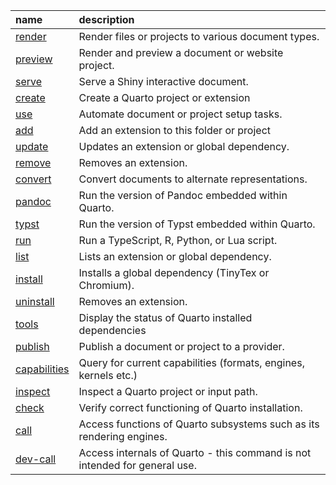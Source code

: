 |name         |description                                                                |
|:------------|:--------------------------------------------------------------------------|
|[render](render.qmd)|Render files or projects to various document types.                        |
|[preview](preview.qmd)|Render and preview a document or website project.                          |
|[serve](serve.qmd)|Serve a Shiny interactive document.                                        |
|[create](create.qmd)|Create a Quarto project or extension                                       |
|[use](use.qmd)|Automate document or project setup tasks.                                  |
|[add](add.qmd)|Add an extension to this folder or project                                 |
|[update](update.qmd)|Updates an extension or global dependency.                                 |
|[remove](remove.qmd)|Removes an extension.                                                      |
|[convert](convert.qmd)|Convert documents to alternate representations.                            |
|[pandoc](pandoc.qmd)|Run the version of Pandoc embedded within Quarto.                          |
|[typst](typst.qmd)|Run the version of Typst embedded within Quarto.                           |
|[run](run.qmd)|Run a TypeScript, R, Python, or Lua script.                                |
|[list](list.qmd)|Lists an extension or global dependency.                                   |
|[install](install.qmd)|Installs a global dependency (TinyTex or Chromium).                        |
|[uninstall](uninstall.qmd)|Removes an extension.                                                      |
|[tools](tools.qmd)|Display the status of Quarto installed dependencies                        |
|[publish](publish.qmd)|Publish a document or project to a provider.                               |
|[capabilities](capabilities.qmd)|Query for current capabilities (formats, engines, kernels etc.)            |
|[inspect](inspect.qmd)|Inspect a Quarto project or input path.                                    |
|[check](check.qmd)|Verify correct functioning of Quarto installation.                         |
|[call](call.qmd)|Access functions of Quarto subsystems such as its rendering engines.       |
|[dev-call](dev-call.qmd)|Access internals of Quarto - this command is not intended for general use. |
